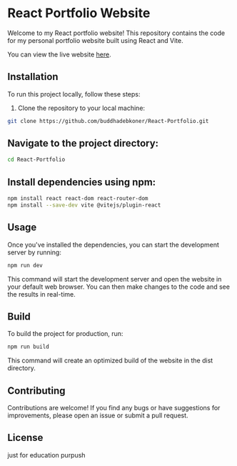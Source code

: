 # React Portfolio Website

Welcome to my React portfolio website! This repository contains the code for my personal portfolio website built using React and Vite.

You can view the live website [here](https://buddhadebkoner.github.io/React-Portfolio/).

## Installation

To run this project locally, follow these steps:

1. Clone the repository to your local machine:

```bash
git clone https://github.com/buddhadebkoner/React-Portfolio.git
```
## Navigate to the project directory:

```bash
cd React-Portfolio
```

## Install dependencies using npm:

```bash
npm install react react-dom react-router-dom
npm install --save-dev vite @vitejs/plugin-react
```

## Usage 
Once you've installed the dependencies, you can start the development server by running:

```bash
npm run dev
```
This command will start the development server and open the website in your default web browser. You can then make changes to the code and see the results in real-time.

## Build
To build the project for production, run:
```bash
npm run build
```
This command will create an optimized build of the website in the dist directory.
## Contributing

Contributions are welcome! If you find any bugs or have suggestions for improvements, please open an issue or submit a pull request.

## License 
just for education purpush
